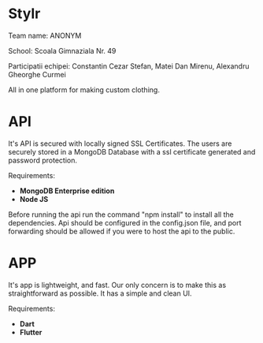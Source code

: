 # Stylr
Team name: ANONYM

School: Scoala Gimnaziala Nr. 49

Participatii echipei: Constantin Cezar Stefan, Matei Dan Mirenu, Alexandru Gheorghe Curmei

All in one platform for making custom clothing.
# API
It's API is secured with locally signed SSL Certificates. The users are securely stored in a MongoDB Database with a ssl certificate generated and password protection.


Requirements:
  * **MongoDB Enterprise edition**
  * **Node JS**
  
Before running the api run the command "npm install" to install all the dependencies.
Api should be configured in the config.json file, and port forwarding should be allowed if you were to host the api to the public.

# APP
It's app is lightweight, and fast. Our only concern is to make this as straightforward as possible. It has a simple and clean UI.


Requirements:
 * **Dart**
 * **Flutter**
